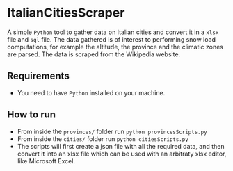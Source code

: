 # ItalianCitiesScraper
A simple `Python` tool to gather data on Italian cities and convert it in a `xlsx` file and `sql` file. The data gathered is of interest to performing snow load computations, for example the altitude, the province and the climatic zones are parsed. The data is scraped from the Wikipedia website.

## Requirements

* You need to have `Python` installed on your machine.

## How to run

* From inside the `provinces/` folder run `python provincesScripts.py`
* From inside the `cities/` folder run `python citiesScripts.py`
* The scripts will first create a json file with all the required data, and then convert it into an xlsx file which can be used with an arbitraty xlsx editor, like Microsoft Excel.
